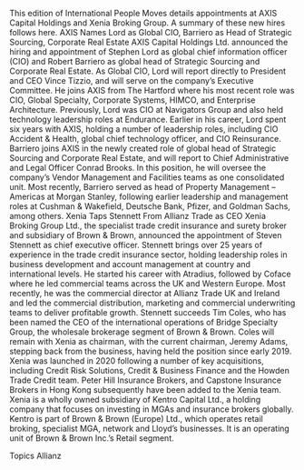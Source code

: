 This edition of International People Moves details appointments at AXIS Capital Holdings and Xenia Broking Group.
A summary of these new hires follows here.
AXIS Names Lord as Global CIO, Barriero as Head of Strategic Sourcing, Corporate Real Estate
AXIS Capital Holdings Ltd. announced the hiring and appointment of Stephen Lord as global chief information officer (CIO) and Robert Barriero as global head of Strategic Sourcing and Corporate Real Estate.
As Global CIO, Lord will report directly to President and CEO Vince Tizzio, and will serve on the company’s Executive Committee. He joins AXIS from The Hartford where his most recent role was CIO, Global Specialty, Corporate Systems, HIMCO, and Enterprise Architecture.
Previously, Lord was CIO at Navigators Group and also held technology leadership roles at Endurance. Earlier in his career, Lord spent six years with AXIS, holding a number of leadership roles, including CIO Accident & Health, global chief technology officer, and CIO Reinsurance.
Barriero joins AXIS in the newly created role of global head of Strategic Sourcing and Corporate Real Estate, and will report to Chief Administrative and Legal Officer Conrad Brooks. In this position, he will oversee the company’s Vendor Management and Facilities teams as one consolidated unit.
Most recently, Barriero served as head of Property Management – Americas at Morgan Stanley, following earlier leadership and management roles at Cushman & Wakefield, Deutsche Bank, Pfizer, and Goldman Sachs, among others.
Xenia Taps Stennett From Allianz Trade as CEO
Xenia Broking Group Ltd., the specialist trade credit insurance and surety broker and subsidiary of Brown & Brown, announced the appointment of Steven Stennett as chief executive officer.
Stennett brings over 25 years of experience in the trade credit insurance sector, holding leadership roles in business development and account management at country and international levels. He started his career with Atradius, followed by Coface where he led commercial teams across the UK and Western Europe. Most recently, he was the commercial director at Allianz Trade UK and Ireland and led the commercial distribution, marketing and commercial underwriting teams to deliver profitable growth.
Stennett succeeds Tim Coles, who has been named the CEO of the international operations of Bridge Specialty Group, the wholesale brokerage segment of Brown & Brown. Coles will remain with Xenia as chairman, with the current chairman, Jeremy Adams, stepping back from the business, having held the position since early 2019.
Xenia was launched in 2020 following a number of key acquisitions, including Credit Risk Solutions, Credit & Business Finance and the Howden Trade Credit team. Peter Hill Insurance Brokers, and Capstone Insurance Brokers in Hong Kong subsequently have been added to the Xenia team.
Xenia is a wholly owned subsidiary of Kentro Capital Ltd., a holding company that focuses on investing in MGAs and insurance brokers globally. Kentro is part of Brown & Brown (Europe) Ltd., which operates retail broking, specialist MGA, network and Lloyd’s businesses. It is an operating unit of Brown & Brown Inc.’s Retail segment.

Topics
Allianz
